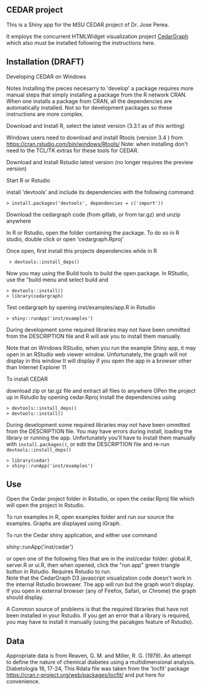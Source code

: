 CEDAR project
------

This is a  Shiny app for the MSU CEDAR project of Dr. Jose Perea. 

It employs the concurrent HTMLWidget visualization project [CedarGraph](https://gitlab.msu.edu/billspat/cedargraph) which also must be installed following the instructions here. 


Installation  (DRAFT)
----
Developing CEDAR on Windows

Notes
Installing the pieces necesarry to 'develop' a package requires more manual steps that simply installing a package from the R network CRAN.   When one installs a package from CRAN, all the dependencies are automatically installed.   Not so for development packages so these instructions are more complex.    


Download and Install R, select the latest version (3.3.1 as of this writing)

Windows users need to download and install Rtools (version 3.4 ) from https://cran.rstudio.com/bin/windows/Rtools/    Note: when installing don't need to the TCL/TK extras for these tools for CEDAR. 

Download and Install Rstudio latest version (no longer requires the preview version)

Start R or Rstudio

install 'devtools'  and include its dependencies with the following command:

    > install.packages('devtools', dependencies = c('import'))
 
Download the cedargraph code (from gitlab, or from tar.gz) and unzip anywhere

In R or Rstudio, open the folder containing the package.  To do so in R studio, double click or open  'cedargraph.Rproj'

Once open, first install this projects dependencies while in R

     > devtools::install_deps()

Now you may using the Build tools to build the open package.  In RStudio, use the "build menu and select build and 


    > devtools::install()
    > library(cedargraph)

Test cedargraph by opening inst/examples/app.R in Rstudio

    > shiny::runApp('inst/examples')

During development some required libraries may not have been ommitted from the DESCRIPTION file and R will ask you to install them manually.  

Note that on Windows RStudio, when you run the example Shiny app, it may open
in an RStudio web viewer window.  Unfortunately, the graph will not display in this window
It will display if you open the app in a browser other than Internet Explorer 11

To install CEDAR

download zip or tar.gz file and extract all files to anywhere
OPen the project up in Rstudio by opening cedar.Rproj
Install the dependencies using 

    > devtools::install_deps()
    > devtools::install()
    
During development some required libraries may not have been ommitted from the DESCRIPTION file.  You may have errors during install, loading the library or running the app.  Unfortunately you'll have to install them manually with `install.packages()`, or edit the DESCRIPTION file and re-run `devtools::install_deps()`

    > library(cedar)
    > shiny::runApp('inst/examples') 

   
Use
---

Open the Cedar project folder in Rstudio, or open the cedar.Rproj file which will open the project in Rstudio.    

To run examples in R, open examples folder and run our source the examples.   Graphs are displayed using iGraph. 

To run the Cedar shiny application, and either use command 

   shiny::runApp('inst/cedar')
  
or open one of the following files that are in the inst/cedar folder: global.R, server.R or ui.R, then when opened, click the "run app" green triangle button in Rstudio.  Requires Rstudio to run.  
Note that the CedarGraph D3 javascript visualization code doesn't work in the internal Rstudio browswer.  The app will run but the graph won't display.   If you open in external browser (any of Firefox, Safari, or Chrome) the graph should display.   

A Common source of problems is that the required libraries that have not been installed in your Rstudio.  If you get an error that a library is required, you may have to install it manually (using the pacakges feature of Rstudio).



Data
----

Appropriate data is from Reaven, G. M. and Miller, R. G. (1979). An attempt to define the nature of chemical diabetes using a multidimensional analysis. Diabetologia 16, 17-24,  This Rdata file was taken from the  'locfit' package https://cran.r-project.org/web/packages/locfit/ and put here for convenience.   

